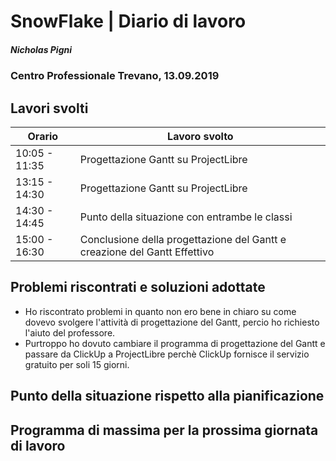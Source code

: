 

# SnowFlake | Diario di lavoro
##### Nicholas Pigni
### Centro Professionale Trevano, 13.09.2019

## Lavori svolti


|Orario        |Lavoro svolto|
|--------------|---------------------------------------|
|10:05 - 11:35 |Progettazione Gantt su ProjectLibre|
|13:15 - 14:30 |Progettazione Gantt su ProjectLibre|
|14:30 - 14:45 |Punto della situazione con entrambe le classi|
|15:00 - 16:30 |Conclusione della progettazione del Gantt e creazione del Gantt Effettivo|

##  Problemi riscontrati e soluzioni adottate
- Ho riscontrato problemi in quanto non ero bene in chiaro su come dovevo svolgere l'attività di progettazione del Gantt, percio ho richiesto l'aiuto del professore.
- Purtroppo ho dovuto cambiare il programma di progettazione del Gantt e passare da ClickUp a ProjectLibre perchè ClickUp fornisce il servizio gratuito per soli 15 giorni.

##  Punto della situazione rispetto alla pianificazione


## Programma di massima per la prossima giornata di lavoro